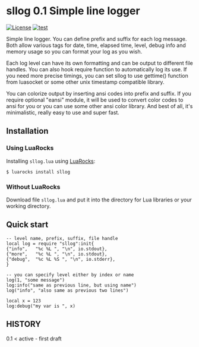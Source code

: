 # sllog 0.1 Simple line logger

[![License](https://img.shields.io/:license-mit-blue.svg)](https://mit-license.org) 
[![test](https://github.com/smi11/sllog-lua/actions/workflows/test.yml/badge.svg)](https://github.com/smi11/sllog-lua/actions/workflows/test.yml)

Simple line logger. You can define prefix and suffix for each log message. Both
allow various tags for date, time, elapsed time, level, debug info and memory
usage so you can format your log as you wish.

Each log level can have its own formatting and can be output to different file
handles. You can also hook require function to automatically log its use. If
you need more precise timings, you can set sllog to use gettime() function from
luasocket or some other unix timestamp compatible library.

You can colorize output by inserting ansi codes into prefix and suffix. If you
require optional "eansi" module, it will be used to convert color codes to ansi
for you or you can use some other ansi color library. And best of all, it's
minimalistic, really easy to use and super fast.

## Installation

### Using LuaRocks

Installing `sllog.lua` using [LuaRocks](https://www.luarocks.org/):

`$ luarocks install sllog`

### Without LuaRocks

Download file `sllog.lua` and put it into the directory for Lua libraries or
your working directory.

## Quick start

```
-- level name, prefix, suffix, file handle
local log = require "sllog":init{
{"info",   "%c %L ", "\n", io.stdout},
{"more",   "%c %L ", "\n", io.stdout},
{"debug",  "%c %L %S ", "\n", io.stderr},
}

-- you can specify level either by index or name
log(1, "some message")
log:info("same as previous line, but using name")
log("info", "also same as previous two lines")

local x = 123
log:debug("my var is ", x)
```

## HISTORY

0.1 < active
    - first draft
